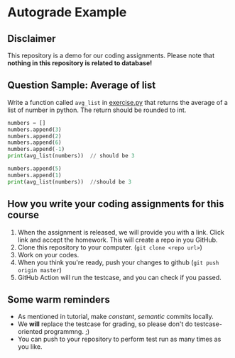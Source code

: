 # Autograde Example

## Disclaimer

This repository is a demo for our coding assignments. Please note that **nothing in this repository is related to database!**

## Question Sample: Average of list

Write a function called `avg_list` in [exercise.py](https://github.com/SE-starshippilot/autograde_example/blob/master/src/exercise.py) that returns the average of a list of number in python. The return should be rounded to int.

```python
numbers = []
numbers.append(3)
numbers.append(2)
numbers.append(6)
numbers.append(-1)
print(avg_list(numbers))  // should be 3

numbers.append(5)
numbers.append(1)
print(avg_list(numbers))  //should be 3
```

## How you write your coding assignments for this course

1. When the assignment is released, we will provide you with a link. Click link and accept the homework. This will create a repo in you GitHub.
2. Clone this repository to your computer. (`git clone <repo url>`)
3. Work on your codes.
4. When you think you're ready, push your changes to github (`git push origin master`)
5. GitHub Action will run the testcase, and you can check if you passed.

## Some warm reminders

- As mentioned in tutorial, make *constant*, *semantic* commits locally.
- We **will** replace the testcase for grading, so please don't do testcase-oriented programmng. ;)
- You can push to your repository to perform test run as many times as you like.
